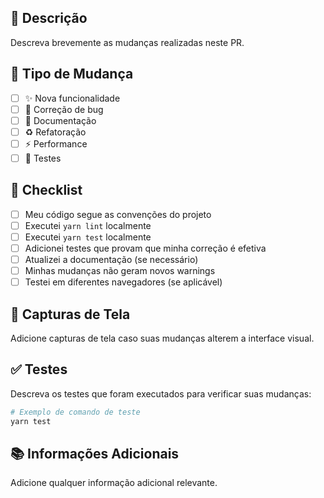 ## 📝 Descrição

Descreva brevemente as mudanças realizadas neste PR.

## 🎯 Tipo de Mudança

- [ ] ✨ Nova funcionalidade
- [ ] 🐛 Correção de bug
- [ ] 📝 Documentação
- [ ] ♻️ Refatoração
- [ ] ⚡ Performance
- [ ] 🧪 Testes

## 🧪 Checklist

- [ ] Meu código segue as convenções do projeto
- [ ] Executei `yarn lint` localmente
- [ ] Executei `yarn test` localmente
- [ ] Adicionei testes que provam que minha correção é efetiva
- [ ] Atualizei a documentação (se necessário)
- [ ] Minhas mudanças não geram novos warnings
- [ ] Testei em diferentes navegadores (se aplicável)

## 📸 Capturas de Tela

Adicione capturas de tela caso suas mudanças alterem a interface visual.

## ✅ Testes

Descreva os testes que foram executados para verificar suas mudanças:

```bash
# Exemplo de comando de teste
yarn test
```

## 📚 Informações Adicionais

Adicione qualquer informação adicional relevante.
